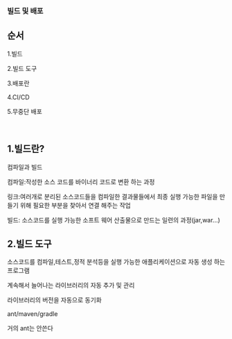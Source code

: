 ### 빌드 및 배포

순서
---
1.빌드

2.빌드 도구


3.배포란

4.CI/CD

5.무중단 배포

&nbsp;

1.빌드란?
---

컴파일과 빌드

컴파일:작성한 소스 코드를 바이너리 코드로 변환 하는 과정


링크:여러개로 분리된 소스코드들을 컴파일한 결과물들에서 최종 실행 가능한 파일을 만들기 위해 필요한 부분을 찾아서 연결 해주는 작업



빌드: 소스코드를 실행 가능한 소프트 웨어 산출물으로 만드는 일련의 과정(jar,war...)


2.빌드 도구
---

소스코드를 컴파일,테스트,정적 분석등을 실행 가능한 애플리케이션으로 자동 생성 하는 프로그램


계속해서 늘어나는 라이브러리의 자동 추가 및 관리

라이브러리의 버전을 자동으로 동기화



ant/maven/gradle

거의 ant는 안쓴다

